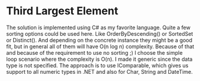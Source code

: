 # Third Largest Element

The solution is implemented using C# as my favorite language.
Quite a few sorting options could be used here. Like OrderByDescending() or SortedSet or Distinct(). And depending on the concrete instance they might be a good fit, but in general all of them will have O(n log n) complexity.
Because of that and because of the requirement to use no sorting ;) I choose the simple loop scenario where the complexity is O(n). I made it generic since the data type is not specified. The approach is to use IComparable, which gives us support to all numeric types in .NET and also for Char, String and DateTime.
